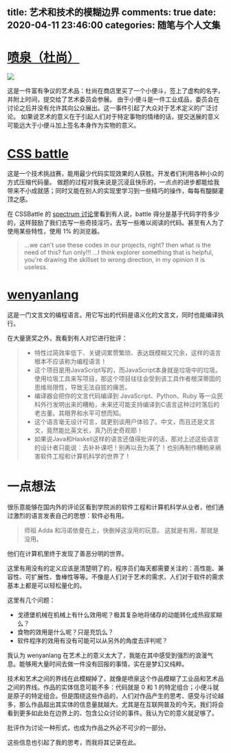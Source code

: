 title: 艺术和技术的模糊边界
comments: true
date: 2020-04-11 23:46:00
categories: 随笔与个人文集
---
<h1><a href="https://en.wikipedia.org/wiki/Fountain_(Duchamp)">喷泉（杜尚）</a></h1>

![](300px-Fontaine_Duchamp.jpg)

这是一件富有争议的艺术品：杜尚在商店里买了一个小便斗，签上了虚构的名字，并附上时间，提交给了艺术委员会参展。
由于小便斗是一件工业成品，委员会在讨论之后并没有允许其向公众展出。这一事件引起了大众对于艺术定义的广泛讨论。
如果说艺术的意义在于引起人们对于特定事物的情绪的话，提交送展的意义可能远大于小便斗加上签名本身作为实物的意义。


# [CSS battle](//gaoryrt.com/2020/01-11-what-i-learned-in-cssbattle/)

这是一个技术挑战赛，能用最少代码实现效果的人获胜。开发者们利用各种小众的方式压缩代码量。
做题的过程对我来说是沉浸且快乐的，一点点的进步都能给我带来不小成就感；同时又能在别人的实现里学习到一些精巧的操作，每每有醍醐灌顶之感。

在 CSSBattle 的 [spectrum 讨论](https://spectrum.chat/css-battle/)里看到有人说，battle 得分是基于代码字符多少的，这样鼓励了我们去写一些奇技淫巧，去写一些难以阅读的代码。甚至有人为了使用某些特性，使用 1% 的浏览器。

> ...we can't use these codes in our projects, right? then what is the need of this? fun only!!! ...I think explorer something that is helpful, you're drawing the skillset to wrong direction, in my opinion it is useless.

# [wenyanlang](//github.com/wenyan-lang/wenyan/issues/261)

这是一门文言文的编程语言。用它写出的代码是语义化的文言文，同时也能编译执行。

在大量褒奖之外，我看到有人对它进行批评：

> - 特性过简效率低下、关键词累赘繁琐、表达既模糊又冗余，这样的语言根本不应该称为编程语言！
> - 这个项目是用JavaScript写的，而JavaScript本身就是垃圾中的垃圾。使用垃圾工具来写项目，那这个项目往往会受到该工具作者根深蒂固的思维局限性，导致无法自拔的痛苦。
> - 编译器会把你的文言代码编译到 JavaScript、Python、Ruby 等一众民科外行发明出来的糟粕，未来还可能支持编译到C语言这种过时落后的老古董。其眼界和水平可想而知。
> - 这个语言毫无设计可言，就更别谈用户体验了。中文，而且还是文言文，竟然能比英文长，真乃历史奇观耶！
> - 如果说Java和Haskell这样的语言还值得批评的话，那对上述这些语言的设计者只能说：去补补课吧！别再以丑为美了！也别再制作糟粕来祸害软件工程和计算机科学的世界了！

# 一点想法

很乐意能够在国内外的评论区看到学院派的软件工程和计算机科学从业者，他们通过激烈的语言发表自己的思想：软件必有用。

> 师祖 Adda 和冯诺依曼在上，快删掉这没用的玩意。
> 这就是有用，那就是没用。

他们在计算机里终于发现了善恶分明的世界。

这里有用没有的定义应该是清楚明了的，程序员们每天都需要关注的：高性能、兼容性、可扩展性、鲁棒性等等。不像是人们对于艺术的需求，人们对于软件的需求基本上都是可以轻松量化的。

这里有几个问题：

- 戈德堡机械在机械上有什么效用呢？极其复杂地将储存的动能转化成热寂浆糊么？
- 食物的效用是什么呢？只是充饥么？
- 软件程序的效用有没有可能可以从另外的角度去评判呢？

我认为 wenyanlang 在艺术上的意义太大了，我能在其中感受到强烈的浪漫气息。能够用大量时间去做一件没有回报的事情，实在是梦幻又纯粹。

技术和艺术之间的界线在此模糊掉了，就像是喷泉这个作品模糊了工业品和艺术品之间的界线。作品的实体信息可能不多：代码就是 0 和 1 的特定组合；小便斗就是原子的特定组合。但是围绕这些作品的，人们对作品产生的思考、感受与讨论越多，那么作品超出其实体的信息量就越大。尤其是在互联网普及的今天。我们将会看到更多如此处在边界上的、包含公众讨论的事件。我认为它的意义就足够了。

批评作为讨论一种形式，也成为作品之外必不可少的一部分。

这些信息也引起了我的思考，而我将其记录在此。
